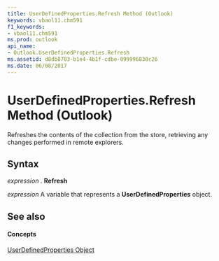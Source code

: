 ```yaml
---
title: UserDefinedProperties.Refresh Method (Outlook)
keywords: vbaol11.chm591
f1_keywords:
- vbaol11.chm591
ms.prod: outlook
api_name:
- Outlook.UserDefinedProperties.Refresh
ms.assetid: d8db8703-b1e4-4b1f-cdbe-099996830c26
ms.date: 06/08/2017
---
```



# UserDefinedProperties.Refresh Method (Outlook)

Refreshes the contents of the collection from the store, retrieving any changes performed in remote explorers.


## Syntax

 _expression_ . **Refresh**

 _expression_ A variable that represents a **UserDefinedProperties** object.


## See also


#### Concepts


[UserDefinedProperties Object](Outlook.UserDefinedProperties.md)

